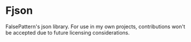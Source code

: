 # Fjson
FalsePattern's json library. For use in my own projects, contributions won't be accepted due to future licensing considerations.